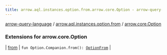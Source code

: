 ```yaml
---
title: arrow.aql.instances.option.from.arrow.core.Option - arrow-query-language
---
```


[arrow-query-language](../../index.html) / [arrow.aql.instances.option.from](../index.html) / [arrow.core.Option](./index.html)

### Extensions for arrow.core.Option

| [from](from.html) | `fun Option.Companion.from(): `[`OptionFrom`](../../arrow.aql.instances/-option-from/index.html) |

